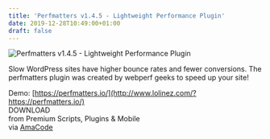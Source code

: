 ```yaml
---
title: 'Perfmatters v1.4.5 - Lightweight Performance Plugin'
date: 2019-12-28T10:49:00+01:00
draft: false
---
```


![Perfmatters v1.4.5 - Lightweight Performance Plugin](http://www.codelist.cc/uploads/posts/2018-04/1523774732_perfmatters-lightweight-performance-plugin.png "Perfmatters v1.4.5 - Lightweight Performance Plugin")  
  
Slow WordPress sites have higher bounce rates and fewer conversions. The perfmatters plugin was created by webperf geeks to speed up your site!  
  
Demo: [https://perfmatters.io/](http://www.lolinez.com/?https://perfmatters.io/)  
DOWNLOAD  
from Premium Scripts, Plugins & Mobile  
via [AmaCode](https://amazcode.ooo)